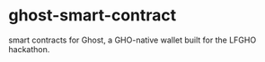 # ghost-smart-contract
smart contracts for Ghost, a GHO-native wallet built for the LFGHO hackathon.

